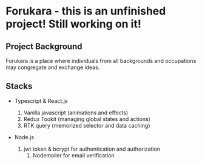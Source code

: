 # Forukara - this is an unfinished project! Still working on it!
## Project Background
Forukara is a place where individuals from all backgrounds and occupations may congregate and exchange ideas.

## Stacks
* Typescript & React.js 
  1. Vanilla javascript (animations and effects)                   
  2. Redux Tookit       (managing global states and actions)
  3. RTK query          (memorized selector and data caching)

* Node.js
  1. jwt token & bcrypt for authentication and authorization
     1. Nodemailer for email verification
